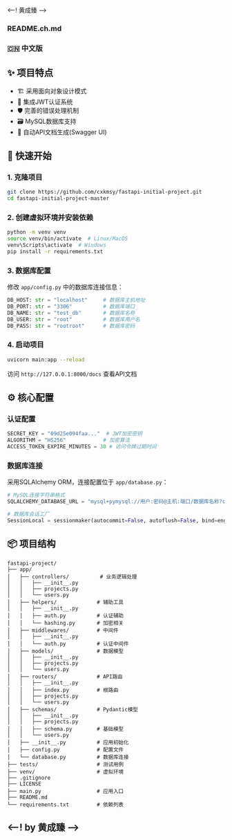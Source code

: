 <--! 黄成臻 -->
### README.ch.md

### 🇨🇳 中文版

## ✨ 项目特点

- 🏗️ 采用面向对象设计模式
- 🔐 集成JWT认证系统
- 🛡️ 完善的错误处理机制
- 🗃️ MySQL数据库支持
- 📝 自动API文档生成(Swagger UI)

## 🚀 快速开始

### 1. 克隆项目
```bash
git clone https://github.com/cxkmsy/fastapi-initial-project.git
cd fastapi-initial-project-master
```

### 2. 创建虚拟环境并安装依赖
```bash
python -m venv venv
source venv/bin/activate  # Linux/MacOS
venv\Scripts\activate  # Windows
pip install -r requirements.txt
```

### 3. 数据库配置
修改 `app/config.py` 中的数据库连接信息：
```python
DB_HOST: str = "localhost"     # 数据库主机地址
DB_PORT: str = "3306"          # 数据库端口
DB_NAME: str = "test_db"       # 数据库名称
DB_USER: str = "root"          # 数据库用户名
DB_PASS: str = "rootroot"      # 数据库密码
```

### 4. 启动项目
```bash
uvicorn main:app --reload
```

访问 `http://127.0.0.1:8000/docs` 查看API文档

## ⚙️ 核心配置

### 认证配置
```python
SECRET_KEY = "09d25e094faa..."  # JWT加密密钥
ALGORITHM = "HS256"            # 加密算法
ACCESS_TOKEN_EXPIRE_MINUTES = 30 # 访问令牌过期时间
```

### 数据库连接
采用SQLAlchemy ORM，连接配置位于 `app/database.py`：
```python
# MySQL连接字符串格式
SQLALCHEMY_DATABASE_URL = "mysql+pymysql://用户:密码@主机:端口/数据库名称?charset=utf8mb4"

# 数据库会话工厂
SessionLocal = sessionmaker(autocommit=False, autoflush=False, bind=engine)
```

## 📦 项目结构
```
fastapi-project/
├── app/
│   ├── controllers/          # 业务逻辑处理
│   │   ├── __init__.py
│   │   ├── projects.py
│   │   └── users.py
│   ├── helpers/             # 辅助工具
│   │   ├── __init__.py
│   │   ├── auth.py          # 认证辅助
│   │   └── hashing.py       # 加密相关
│   ├── middlewares/         # 中间件
│   │   ├── __init__.py
│   │   └── auth.py          # 认证中间件
│   ├── models/              # 数据模型
│   │   ├── __init__.py
│   │   ├── projects.py
│   │   └── users.py
│   ├── routers/             # API路由
│   │   ├── __init__.py
│   │   ├── index.py         # 根路由
│   │   ├── projects.py
│   │   └── users.py
│   ├── schemas/             # Pydantic模型
│   │   ├── __init__.py
│   │   ├── projects.py
│   │   ├── schema.py        # 基础模型
│   │   └── users.py
│   ├── __init__.py          # 应用初始化
│   ├── config.py            # 配置文件
│   └── database.py          # 数据库连接
├── tests/                   # 测试用例
├── venv/                    # 虚拟环境
├── .gitignore
├── LICENSE
├── main.py                  # 应用入口
├── README.md
└── requirements.txt         # 依赖列表
```
<--! by 黄成臻 -->
---
